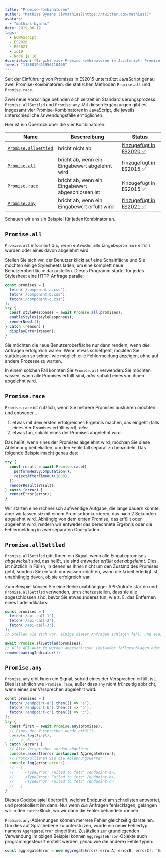 ```yaml
---
title: "Promise-Kombinatoren"
author: "Mathias Bynens ([@mathias](https://twitter.com/mathias))"
avatars:
  - "mathias-bynens"
date: 2019-06-12
tags:
  - ECMAScript
  - ES2020
  - ES2021
  - io19
  - Node.js 16
description: "Es gibt vier Promise-Kombinatoren in JavaScript: Promise.all, Promise.race, Promise.allSettled und Promise.any."
tweet: "1138819493956710400"
---
```

Seit der Einführung von Promises in ES2015 unterstützt JavaScript genau zwei Promise-Kombinatoren: die statischen Methoden `Promise.all` und `Promise.race`.

Zwei neue Vorschläge befinden sich derzeit im Standardisierungsprozess: `Promise.allSettled` und `Promise.any`. Mit diesen Ergänzungen gibt es insgesamt vier Promise-Kombinatoren in JavaScript, die jeweils unterschiedliche Anwendungsfälle ermöglichen.

<!--truncate-->
Hier ist ein Überblick über die vier Kombinatoren:


| Name                                        | Beschreibung                                   | Status                                                          |
| ------------------------------------------- | --------------------------------------------- | --------------------------------------------------------------- |
| [`Promise.allSettled`](#promise.allsettled) | bricht nicht ab                                | [hinzugefügt in ES2020 ✅](https://github.com/tc39/proposal-promise-allSettled) |
| [`Promise.all`](#promise.all)               | bricht ab, wenn ein Eingabewert abgelehnt wird | hinzugefügt in ES2015 ✅                                         |
| [`Promise.race`](#promise.race)             | bricht ab, wenn ein Eingabewert abgeschlossen ist | hinzugefügt in ES2015 ✅                                         |
| [`Promise.any`](#promise.any)               | bricht ab, wenn ein Eingabewert erfüllt wird      | [hinzugefügt in ES2021 ✅](https://github.com/tc39/proposal-promise-any)        |


Schauen wir uns ein Beispiel für jeden Kombinator an.

## `Promise.all`

<feature-support chrome="32"
                 firefox="29"
                 safari="8"
                 nodejs="0.12"
                 babel="yes https://github.com/zloirock/core-js#ecmascript-promise"></feature-support>

`Promise.all` informiert Sie, wenn entweder alle Eingabepromises erfüllt wurden oder eines davon abgelehnt wird.

Stellen Sie sich vor, der Benutzer klickt auf eine Schaltfläche und Sie möchten einige Stylesheets laden, um eine komplett neue Benutzeroberfläche darzustellen. Dieses Programm startet für jedes Stylesheet eine HTTP-Anfrage parallel:

```js
const promises = [
  fetch('/component-a.css'),
  fetch('/component-b.css'),
  fetch('/component-c.css'),
];
try {
  const styleResponses = await Promise.all(promises);
  enableStyles(styleResponses);
  renderNewUi();
} catch (reason) {
  displayError(reason);
}
```

Sie möchten die neue Benutzeroberfläche nur dann rendern, wenn _alle_ Anfragen erfolgreich waren. Wenn etwas schiefgeht, möchten Sie stattdessen so schnell wie möglich eine Fehlermeldung anzeigen, ohne auf andere Prozesse zu warten.

In einem solchen Fall könnten Sie `Promise.all` verwenden: Sie möchten wissen, wann alle Promises erfüllt sind, _oder_ sobald eines von ihnen abgelehnt wird.

## `Promise.race`

<feature-support chrome="32"
                 firefox="29"
                 safari="8"
                 nodejs="0.12"
                 babel="yes https://github.com/zloirock/core-js#ecmascript-promise"></feature-support>

`Promise.race` ist nützlich, wenn Sie mehrere Promises ausführen möchten und entweder…

1. etwas mit dem ersten erfolgreichen Ergebnis machen, das eingeht (falls eines der Promises erfüllt wird), _oder_
1. etwas tun, sobald eines der Promises abgelehnt wird.

Das heißt, wenn eines der Promises abgelehnt wird, möchten Sie diese Ablehnung beibehalten, um den Fehlerfall separat zu behandeln. Das folgende Beispiel macht genau das:

```js
try {
  const result = await Promise.race([
    performHeavyComputation(),
    rejectAfterTimeout(2000),
  ]);
  renderResult(result);
} catch (error) {
  renderError(error);
}
```

Wir starten eine rechnerisch aufwendige Aufgabe, die lange dauern könnte, aber wir lassen sie mit einem Promise konkurrieren, das nach 2 Sekunden abgelehnt wird. Abhängig von dem ersten Promise, das erfüllt oder abgelehnt wird, rendern wir entweder das berechnete Ergebnis oder die Fehlermeldung in zwei separaten Codepfaden.

## `Promise.allSettled`

<feature-support chrome="76"
                 firefox="71 https://bugzilla.mozilla.org/show_bug.cgi?id=1549176"
                 safari="13"
                 nodejs="12.9.0 https://nodejs.org/en/blog/release/v12.9.0/"
                 babel="yes https://github.com/zloirock/core-js#ecmascript-promise"></feature-support>

`Promise.allSettled` gibt Ihnen ein Signal, wenn alle Eingabepromises _abgewickelt_ sind, das heißt, sie sind entweder _erfüllt_ oder _abgelehnt_. Dies ist nützlich in Fällen, in denen es Ihnen nicht um den Zustand des Promises geht, sondern Sie einfach nur wissen möchten, wann die Arbeit erledigt ist, unabhängig davon, ob sie erfolgreich war.

Zum Beispiel können Sie eine Reihe unabhängiger API-Aufrufe starten und `Promise.allSettled` verwenden, um sicherzustellen, dass sie alle abgeschlossen sind, bevor Sie etwas anderes tun, wie z. B. das Entfernen eines Ladeindikators:

```js
const promises = [
  fetch('/api-call-1'),
  fetch('/api-call-2'),
  fetch('/api-call-3'),
];
// Stellen Sie sich vor, einige dieser Anfragen schlagen fehl, und einige sind erfolgreich.

await Promise.allSettled(promises);
// Alle API-Aufrufe wurden abgeschlossen (entweder fehlgeschlagen oder erfolgreich).
removeLoadingIndicator();
```

## `Promise.any`

<feature-support chrome="85 https://bugs.chromium.org/p/v8/issues/detail?id=9808"
                 firefox="79 https://bugzilla.mozilla.org/show_bug.cgi?id=1568903"
                 safari="14 https://bugs.webkit.org/show_bug.cgi?id=202566"
                 nodejs="16"
                 babel="yes https://github.com/zloirock/core-js#ecmascript-promise"></feature-support>

`Promise.any` gibt Ihnen ein Signal, sobald eines der Versprechen erfüllt ist. Dies ist ähnlich wie `Promise.race`, außer dass `any` nicht frühzeitig abbricht, wenn eines der Versprechen abgelehnt wird.

```js
const promises = [
  fetch('/endpoint-a').then(() => 'a'),
  fetch('/endpoint-b').then(() => 'b'),
  fetch('/endpoint-c').then(() => 'c'),
];
try {
  const first = await Promise.any(promises);
  // Eines der Versprechen wurde erfüllt.
  console.log(first);
  // → z. B. 'b'
} catch (error) {
  // Alle Versprechen wurden abgelehnt.
  console.assert(error instanceof AggregateError);
  // Protokollieren Sie die Ablehnungswerte:
  console.log(error.errors);
  // → [
  //     <TypeError: Failed to fetch /endpoint-a>,
  //     <TypeError: Failed to fetch /endpoint-b>,
  //     <TypeError: Failed to fetch /endpoint-c>
  //   ]
}
```

Dieses Codebeispiel überprüft, welcher Endpunkt am schnellsten antwortet, und protokolliert ihn dann. Nur wenn _alle_ Anfragen fehlschlagen, gelangen wir in den `catch`-Block, wo wir dann die Fehler behandeln können.

`Promise.any`-Ablehnungen können mehrere Fehler gleichzeitig darstellen. Um dies auf Sprachebene zu unterstützen, wurde ein neuer Fehlertyp namens `AggregateError` eingeführt. Zusätzlich zur grundlegenden Verwendung im obigen Beispiel können `AggregateError`-Objekte auch programmgesteuert erstellt werden, genau wie die anderen Fehlertypen:

```js
const aggregateError = new AggregateError([errorA, errorB, errorC], 'Es ist etwas schief gelaufen!');
```
